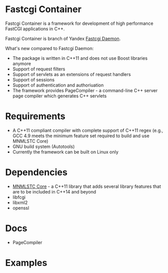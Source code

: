 # Fastcgi Container
Fastcgi Container is a framework for development of high performance FastCGI applications in C++.

Fastcgi Container is branch of Yandex <a href="https://github.com/golubtsov/Fastcgi-Daemon">Fastcgi Daemon</a>.

What's new compared to Fastcgi Daemon:
* The package is written in C++11 and does not use Boost libraries anymore 
* Support of request filters
* Support of servlets as an extensions of request handlers
* Support of sessions
* Support of authentication and authoriuation 
* The framework provides PageCompiler - a command-line C++ server page compiler which generates C++ servlets 

# Requirements

* A C++11 compliant compiler with complete support of C++11 regex (e.g., GCC 4.9 meets the minimum feature set required to build and use MNMLSTC Core)
* GNU build system (Autotools)
* Currently the framework can be built on Linux only

# Dependencies

* <a href="https://github.com/mnmlstc/core">MNMLSTC Core</a> - a C++11 library that adds several library features that are to be included in C++14 and beyond
* libfcgi
* libxml2
* openssl
 
# Docs

* PageCompiler

# Examples
